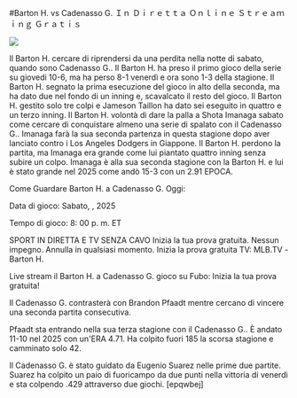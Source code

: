 #Barton H. vs Cadenasso G. Ｉｎ Ｄｉｒｅｔｔａ Ｏｎｌｉｎｅ Ｓｔｒｅａｍｉｎｇ Ｇｒａｔｉｓ  
  
  
[![](https://i.imgur.com/qSNzIqt.png)](https://movie.rssnews.media/UXoOBsac.php)  
  
Il Barton H. cercare di riprendersi da una perdita nella notte di sabato, quando sono Cadenasso G.. Il Barton H. ha preso il primo gioco della serie su giovedi 10-6, ma ha perso 8-1 venerdì e ora sono 1-3 della stagione. Il Barton H. segnato la prima esecuzione del gioco in alto della seconda, ma ha dato due nel fondo di un inning e, scavalcato il resto del gioco. Il Barton H. gestito solo tre colpi e Jameson Taillon ha dato sei eseguito in quattro e un terzo inning. Il Barton H. volontà di dare la palla a Shota Imanaga sabato come cercare di conquistare almeno una serie di spalato con il Cadenasso G.. Imanaga farà la sua seconda partenza in questa stagione dopo aver lanciato contro i Los Angeles Dodgers in Giappone. Il Barton H. perdono la partita, ma Imanaga era grande come lui piantato quattro inning senza subire un colpo. Imanaga è alla sua seconda stagione con la Barton H. e lui è stato grande nel 2025 come andò 15-3 con un 2.91 EPOCA.

Come Guardare Barton H. a Cadenasso G. Oggi:

Data di gioco: Sabato, , 2025

Tempo di gioco: 8: 00 p. m. ET

SPORT IN DIRETTA E TV SENZA CAVO
Inizia la tua prova gratuita. Nessun impegno. Annulla in qualsiasi momento.
Inizia la prova gratuita
TV: MLB.TV -Barton H.

Live stream il Barton H. a Cadenasso G. gioco su Fubo: Inizia la tua prova gratuita!

Il Cadenasso G. contrasterà con Brandon Pfaadt mentre cercano di vincere una seconda partita consecutiva.

Pfaadt sta entrando nella sua terza stagione con il Cadenasso G.. È andato 11-10 nel 2025 con un'ERA 4.71. Ha colpito fuori 185 la scorsa stagione e camminato solo 42.

Il Cadenasso G. è stato guidato da Eugenio Suarez nelle prime due partite. Suarez ha colpito un paio di fuoricampo da due punti nella vittoria di venerdì e sta colpendo .429 attraverso due giochi. [epqwbej]